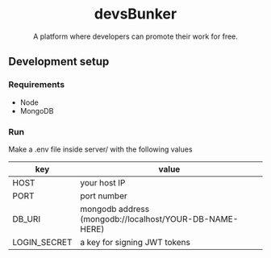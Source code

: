 <h1 align="center">devsBunker</h1>
<p align="center">A platform where developers can promote their work for free.</p>

## Development setup

### Requirements

* Node
* MongoDB

### Run

Make a .env file inside server/ with the following values

| key          | value                                                   |
|--------------|---------------------------------------------------------|
| HOST         | your host IP                                            |
| PORT         | port number                                             |
| DB_URI       | mongodb address (mongodb://localhost/YOUR-DB-NAME-HERE) |
| LOGIN_SECRET | a key for signing JWT tokens                            |